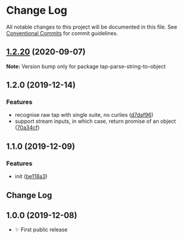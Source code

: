 # Change Log

All notable changes to this project will be documented in this file.
See [Conventional Commits](https://conventionalcommits.org) for commit guidelines.

## [1.2.20](https://gitlab.com/codsen/codsen/compare/tap-parse-string-to-object@1.2.19...tap-parse-string-to-object@1.2.20) (2020-09-07)

**Note:** Version bump only for package tap-parse-string-to-object





## 1.2.0 (2019-12-14)

### Features

- recognise raw tap with single suite, no curlies ([d7daf96](https://gitlab.com/codsen/codsen/commit/d7daf96e62661022b2bdee00e0ae5029d9c697b6))
- support stream inputs, in which case, return promise of an object ([70a34cf](https://gitlab.com/codsen/codsen/commit/70a34cf6c07c5674b7f20f723ba0b098ffa3a9b1))

## 1.1.0 (2019-12-09)

### Features

- init ([be118a3](https://gitlab.com/codsen/codsen/commit/be118a3fe66f84b19425571dd2da76d3d4e86fa1))

## Change Log

## 1.0.0 (2019-12-08)

- ✨ First public release
